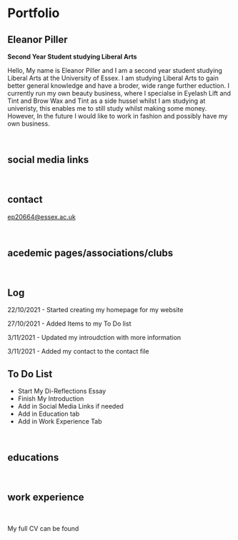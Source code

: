 # Portfolio
## Eleanor Piller
  
**Second Year Student studying Liberal Arts**

Hello, My name is Eleanor Piller and I am a second year student studying Liberal Arts at the University of Essex. I am studying Liberal Arts to gain better general knowledge and have a broder, wide range further eduction. I currently run my own beauty business, where I specialse in Eyelash Lift and Tint and Brow Wax and Tint as a side hussel whilst I am studying at univeristy, this enables me to still study whilst making some money. However, In the future I would like to work in fashion and possibly have my own business. 

<br>

## social media links




<br>

## contact

ep20664@essex.ac.uk

<br>

## acedemic pages/associations/clubs


<br>

## Log
22/10/2021 - Started creating my homepage for my website

27/10/2021 - Added Items to my To Do list

3/11/2021 - Updated my introudction with more information

3/11/2021 - Added my contact to the contact file


## To Do List
- Start My Di-Reflections Essay
- Finish My Introduction
- Add in Social Media Links if needed
- Add in Education tab
- Add in Work Experience Tab


<br>

## educations



<br>

## work experience




<br>


My full CV can be found
